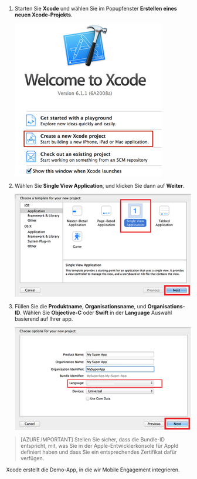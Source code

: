 1. Starten Sie **Xcode** und wählen Sie im Popupfenster **Erstellen eines neuen Xcode-Projekts**.

    ![](./media/mobile-engagement-create-new-ios-app/xcode-new-project.png)

2. Wählen Sie **Single View Application**, und klicken Sie dann auf **Weiter**.

    ![](./media/mobile-engagement-create-new-ios-app/xcode-simple-view.png)

3. Füllen Sie die **Produktname**, **Organisationsname**, und **Organisations-ID**. Wählen Sie **Objective-C** oder **Swift** in der **Language** Auswahl basierend auf Ihrer app.

    ![](./media/mobile-engagement-create-new-ios-app/xcode-project-props.png)

> [AZURE.IMPORTANT] Stellen Sie sicher, dass die Bundle-ID entspricht, mit, was Sie in der Apple-Entwicklerkonsole für AppId definiert haben und dass Sie ein entsprechendes Zertifikat dafür verfügen. 

Xcode erstellt die Demo-App, in die wir Mobile Engagement integrieren.



